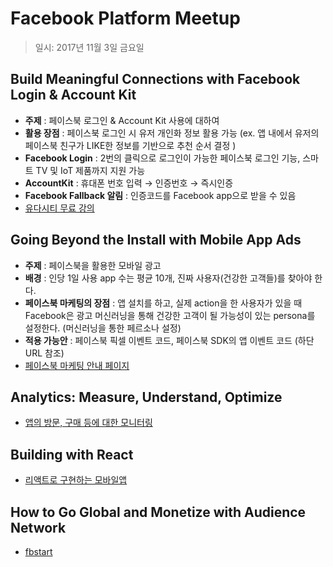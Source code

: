 # Facebook Platform Meetup

> 일시: 2017년 11월 3일 금요일

## Build Meaningful Connections with Facebook Login & Account Kit
- **주제** : 페이스북 로그인 & Account Kit 사용에 대하여
- **활용 장점** : 페이스북 로그인 시 유저 개인화 정보 활용 가능 (ex. 앱 내에서 유저의 페이스북 친구가 LIKE한 정보를 기반으로 추천 순서 결정 )
- **Facebook Login** : 2번의 클릭으로 로그인이 가능한 페이스북 로그인 기능, 스마트 TV 및 IoT 제품까지 지원 가능
- **AccountKit** : 휴대폰 번호 입력 → 인증번호 → 즉시인증
- **Facebook Fallback 알림** : 인증코드를 Facebook app으로 받을 수 있음
- [유다시티 무료 강의](https://www.udacity.com/course/passwordless-login-solutions-for-ios--ud1028)

## Going Beyond the Install with Mobile App Ads
- **주제** : 페이스북을 활용한 모바일 광고 
- **배경** : 인당 1일 사용 app 수는 평균 10개, 진짜 사용자(건강한 고객들)를 찾아야 한다.
- **페이스북 마케팅의 장점** : 앱 설치를 하고, 실제 action을 한 사용자가 있을 때 Facebook은 광고 머신러닝을 통해 건강한 고객이 될 가능성이 있는 persona를 설정한다. (머신러닝을 통한 페르소나 설정)
- **적용 가능안** : 페이스북 픽셀 이벤트 코드, 페이스북 SDK의 앱 이벤트 코드 (하단 URL 참조)
- [페이스북 마케팅 안내 페이지](https://developers.facebook.com/products/ads/overview/)

## Analytics: Measure, Understand, Optimize
- [앱의 방문, 구매 등에 대한 모니터링](https://analytics.facebook.com/)

## Building with React
- [리액트로 구현하는 모바일앱](https://github.com/facebook/react)

## How to Go Global and Monetize with Audience Network
- [fbstart](https://developers.facebook.com/fbstart/)
